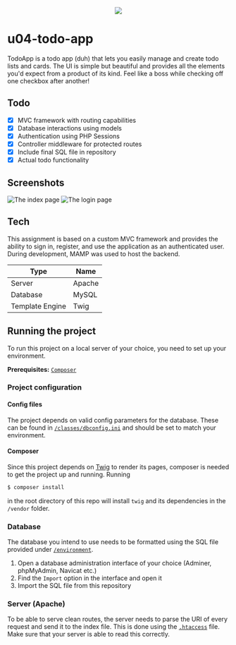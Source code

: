 <p align="center">
  <img src="https://user-images.githubusercontent.com/46646495/101921189-013c5e00-3bcd-11eb-99b9-f30e90f8604e.png">
</p>

# u04-todo-app

TodoApp is a todo app (duh) that lets you easily manage and create todo lists and cards. The UI is simple but beautiful and provides all the elements you'd expect from a product of its kind. Feel like a boss while checking off one checkbox after another!

## Todo

- [x] MVC framework with routing capabilities
- [x] Database interactions using models
- [x] Authentication using PHP Sessions
- [x] Controller middleware for protected routes
- [x] Include final SQL file in repository
- [x] Actual todo functionality

## Screenshots

![The index page](https://user-images.githubusercontent.com/46646495/102143800-cd7b6580-3e64-11eb-8719-f0d7969f6a8b.png)
![The login page](https://user-images.githubusercontent.com/46646495/102143877-e421bc80-3e64-11eb-834b-0c701f7d148d.png)

## Tech

This assignment is based on a custom MVC framework and provides the ability to sign in, register, and use the application as an authenticated user. During development, MAMP was used to host the backend.

| Type            | Name   |
| --------------- | ------ |
| Server          | Apache |
| Database        | MySQL  |
| Template Engine | Twig   |

## Running the project

To run this project on a local server of your choice, you need to set up your environment.

**Prerequisites:** [`Composer`](https://getcomposer.org/)

### Project configuration

#### Config files

The project depends on valid config parameters for the database. These can be found in [`/classes/dbconfig.ini`](https://github.com/chas-academy/u04-todo-app-SkySails/blob/master/classes/dbconfig.ini) and should be set to match your environment.

#### Composer

Since this project depends on [Twig](https://twig.symfony.com/) to render its pages, composer is needed to get the project up and running. Running

```bash
$ composer install
```

in the root directory of this repo will install `twig` and its dependencies in the `/vendor` folder.

### Database

The database you intend to use needs to be formatted using the SQL file provided under [`/environment`](https://github.com/chas-academy/u04-todo-app-SkySails/tree/master/environment).

1. Open a database administration interface of your choice (Adminer, phpMyAdmin, Navicat etc.)
2. Find the `Import` option in the interface and open it
3. Import the SQL file from this repository

### Server (Apache)

To be able to serve clean routes, the server needs to parse the URI of every request and send it to the index file. This is done using the [`.htaccess`](https://github.com/chas-academy/u04-todo-app-SkySails/blob/master/.htaccess) file. Make sure that your server is able to read this correctly.
